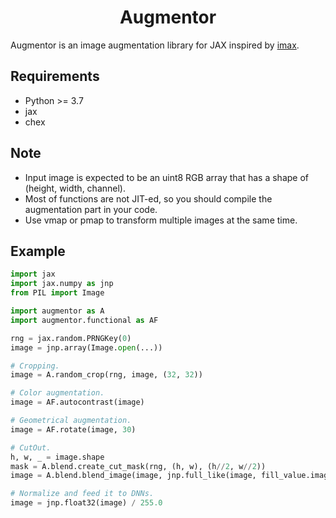 <div align="center">

# Augmentor

</div>

Augmentor is an image augmentation library for JAX inspired by [imax](https://github.com/4rtemi5/imax).

## Requirements
- Python >= 3.7
- jax
- chex

## Note
- Input image is expected to be an uint8 RGB array that has a shape of (height, width, channel).
- Most of functions are not JIT-ed, so you should compile the augmentation part in your code.
- Use vmap or pmap to transform multiple images at the same time.

## Example

```python
import jax
import jax.numpy as jnp
from PIL import Image

import augmentor as A
import augmentor.functional as AF

rng = jax.random.PRNGKey(0)
image = jnp.array(Image.open(...))

# Cropping.
image = A.random_crop(rng, image, (32, 32))

# Color augmentation.
image = AF.autocontrast(image)

# Geometrical augmentation.
image = AF.rotate(image, 30)

# CutOut.
h, w, _ = image.shape
mask = A.blend.create_cut_mask(rng, (h, w), (h//2, w//2))
image = A.blend.blend_image(image, jnp.full_like(image, fill_value.image.mean()), mask)

# Normalize and feed it to DNNs.
image = jnp.float32(image) / 255.0
```